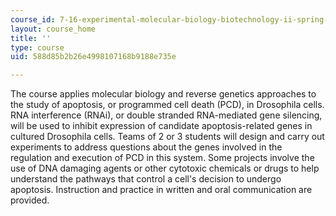 ```yaml
---
course_id: 7-16-experimental-molecular-biology-biotechnology-ii-spring-2005
layout: course_home
title: ''
type: course
uid: 588d85b2b26e4998107168b9188e735e

---
```

The course applies molecular biology and reverse genetics approaches to the study of apoptosis, or programmed cell death (PCD), in Drosophila cells. RNA interference (RNAi), or double stranded RNA-mediated gene silencing, will be used to inhibit expression of candidate apoptosis-related genes in cultured Drosophila cells. Teams of 2 or 3 students will design and carry out experiments to address questions about the genes involved in the regulation and execution of PCD in this system. Some projects involve the use of DNA damaging agents or other cytotoxic chemicals or drugs to help understand the pathways that control a cell's decision to undergo apoptosis. Instruction and practice in written and oral communication are provided.
